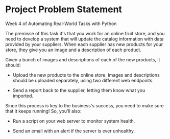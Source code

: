 # Project Problem Statement
Week 4 of Automating Real-World Tasks with Python

The premisse of this task it's that you work for an online fruit store, and you need to develop a system that will update the catalog information with data provided by your suppliers. When each supplier has new products for your store, they give you an image and a description of each product.

Given a bunch of images and descriptions of each of the new products, it should:

- Upload the new products to the online store. Images and descriptions should be uploaded separately, using two different web endpoints.

- Send a report back to the supplier, letting them know what you imported.

Since this process is key to the business's success, you need to make sure that it keeps running! So, you’ll also:

- Run a script on your web server to monitor system health.

- Send an email with an alert if the server is ever unhealthy.